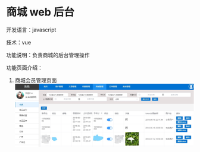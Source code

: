 # 商城 web 后台
开发语言：javascript

技术：vue

功能说明：负责商城的后台管理操作

功能页面介绍：
1. 商城会员管理页面
![](../doc/adminshop/member.jpg)